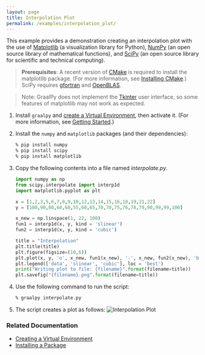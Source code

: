 ```yaml
---
layout: page
title: Interpolation Plot
permalink: /examples/interpolation_plot/
---
```


This example provides a demonstration creating an interpolation plot with the use of [Matplotlib](https://matplotlib.org/) (a visualization library for Python), [NumPy](https://numpy.org/) (an open source library of mathematical functions), and [SciPy](https://scipy.org/) (an open source library for scientific and  technical computing).

>**Prerequisites**: A recent version of [CMake](https://cmake.org/) is required to install the matplotlib package. (For more information, see [Installing CMake](https://cmake.org/install/).)
> SciPy requires [gfortran](https://gcc.gnu.org/wiki/GFortranBinaries) and [OpenBLAS](https://www.openblas.net/).

>Note: GraalPy does not implement the [Tkinter](https://docs.python.org/3/library/tkinter.html) user interface, so some features of matplotlib may not work as expected.

1. Install `graalpy` and [create a Virtual Environment](/guides/creating_a_virtual_environment/), then activate it. 
(For more information, see [Getting Started](/getting_started/).)

2. Install the `numpy` and `matplotlib` packages (and their dependencies):

    ```bash
    % pip install numpy
    % pip install scipy
    % pip install matplotlib
    ```

3. Copy the following contents into a file named _interpolate.py_.

    ```python
    import numpy as np
    from scipy.interpolate import interp1d 
    import matplotlib.pyplot as plt
    
    x = [1,2,3,5,6,7,8,9,10,12,13,14,15,16,18,19,21,22]
    y = [100,90,80,60,60,55,60,65,70,70,75,76,78,79,90,99,99,100]
    
    x_new = np.linspace(1, 22, 100)
    fun1 = interp1d(x, y, kind = 'slinear') 
    fun2 = interp1d(x, y, kind = 'cubic')
    
    title = "Interpolation"
    plt.title(title)
    plt.figure(figsize=(10,6))
    plt.plot(x, y, 'o', x_new, fun1(x_new), '-', x_new, fun2(x_new), 'b--') 
    plt.legend(['data', 'slinear', 'cubic'], loc = 'best')
    print("Writing plot to file: {filename}".format(filename=title))
    plt.savefig("{filename}.png".format(filename=title))
    ```

4. Use the following command to run the script:

    ```bash
    % graalpy interpolate.py
    ```

5. The script creates a plot as follows:
   ![Interpolation Plot](/examples/assets/Interpolation.png)

### Related Documentation
* [Creating a Virtual Environment](/guides/creating_a_virtual_environment/)
* [Installing a Package](/guides/installing_a_package/)